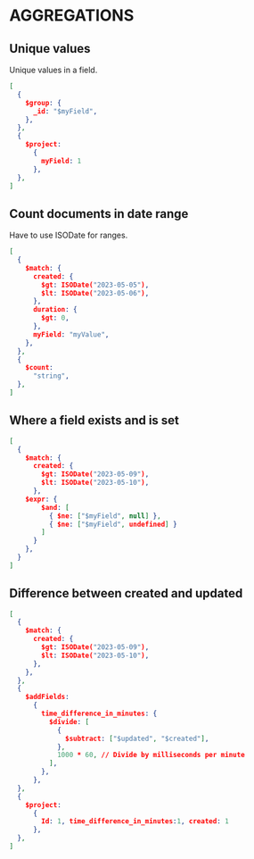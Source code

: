 # AGGREGATIONS

## Unique values

Unique values in a field.

```json
[
  {
    $group: {
      _id: "$myField",
    },
  },
  {
    $project:
      {
        myField: 1
      },
  },
]
```

## Count documents in date range

Have to use ISODate for ranges.  

```json
[
  {
    $match: {
      created: {
        $gt: ISODate("2023-05-05"),
        $lt: ISODate("2023-05-06"),
      },
      duration: {
        $gt: 0,
      },
      myField: "myValue",
    },
  },
  {
    $count:
      "string",
  },
]
```

## Where a field exists and is set

```json
[
  {
    $match: {
      created: {
        $gt: ISODate("2023-05-09"),
        $lt: ISODate("2023-05-10"),
      },
    $expr: {
        $and: [
          { $ne: ["$myField", null] },
          { $ne: ["$myField", undefined] }
        ]
      }      
    },
  }
]
```

## Difference between created and updated

```json
[
  {
    $match: {
      created: {
        $gt: ISODate("2023-05-09"),
        $lt: ISODate("2023-05-10"),
      },
    },
  },
  {
    $addFields:
      {
        time_difference_in_minutes: {
          $divide: [
            {
              $subtract: ["$updated", "$created"],
            },
            1000 * 60, // Divide by milliseconds per minute
          ],
        },
      },
  },
  {
    $project:
      {
        Id: 1, time_difference_in_minutes:1, created: 1
      },
  },
]
```
